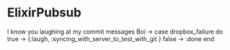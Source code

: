 # ElixirPubsub
I know you laughing at my commit messages Boi ->
   case dropbox_failure do
     true -> {:laugh, :syncing_with_server_to_test_with_git }
     false -> :done
   end

